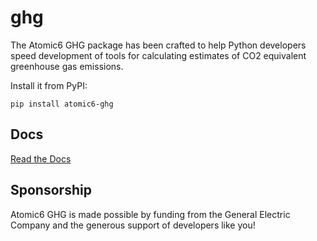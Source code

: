 # ghg
The Atomic6 GHG package has been crafted to help Python developers speed development of tools
for calculating estimates of CO2 equivalent greenhouse gas emissions.

Install it from PyPI:

`pip install atomic6-ghg`

## Docs
[Read the Docs](docs/home/build/html/index.html)

## Sponsorship
Atomic6 GHG is made possible by funding from the General Electric Company and the generous support of developers like 
you!